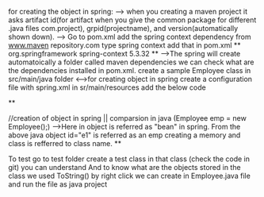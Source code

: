 for creating the object in spring:
--> when you creating a maven project it asks artifact id(for artifact when you give the common package for different .java files com.project), grpid(projectname), and version(automatically shown down).
  --> Go to pom.xml add the spring context dependency from www.maven repository.com type spring context add that in pom.xml 
 ** <dependencies>
		<dependency>
			<groupId>org.springframework</groupId>
			<artifactId>spring-context</artifactId>
			<version>5.3.32</version> <!-- or latest stable version -->
		</dependency>
</dependencies>**
  -->The spring will create automatoically a folder called maven dependencies we can check what are the dependencies installed in pom.xml.
  create a sample Employee class in src/main/java folder
  <-->for creating object in spring
  create a configuration file with spring.xml in sr/main/resources add the below code 
  <?xml version="1.0" encoding="UTF-8"?>
**<beans xmlns="http://www.springframework.org/schema/beans"
       xmlns:xsi="http://www.w3.org/2001/XMLSchema-instance"
       xsi:schemaLocation="http://www.springframework.org/schema/beans
                           http://www.springframework.org/schema/beans/spring-beans.xsd">
                           
//creation of object in spring
<bean id="e1" class ="com.flm.model.Employee"/>  || comparsion in java (Employee emp = new Employee();)
-->Here in object is referred as "bean" in spring.
From the above java object id="e1" is referred as an emp creating a memory and class is refferred to class name.
</beans>**

  To test go to test folder create a test class in that class (check the code in git) you can understand 
  And to know what are the objects stored in the class we used ToString() by right click we can create in Employee.java file and run the file as java project
  
  
  
